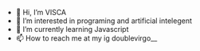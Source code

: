- 👋 Hi, I’m VISCA
- 👀 I’m interested in programing and artificial intelegent
- 🌱 I’m currently learning Javascript
- 📫 How to reach me at my ig doublevirgo__

<!---
Hanchoco/Hanchoco is a ✨ special ✨ repository because its `README.md` (this file) appears on your GitHub profile.
You can click the Preview link to take a look at your changes.
--->
